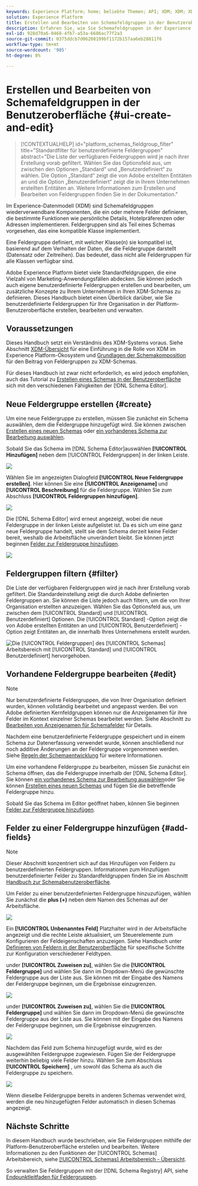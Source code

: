 ```yaml
---
keywords: Experience Platform; home; beliebte Themen; API; XDM; XDM; XDM-System; Experience-Datenmodell; Datenmodell; ui; Workspace; Feldergruppe; Feldergruppen
solution: Experience Platform
title: Erstellen und Bearbeiten von Schemafeldgruppen in der Benutzeroberfläche
description: Erfahren Sie, wie Sie Schemafeldgruppen in der Experience Platform-Benutzeroberfläche erstellen und bearbeiten.
exl-id: 928d70a6-0468-4fb7-a53a-6686ac77f2a3
source-git-commit: 0375ddcb7d06208199bf1172b157aa6eb28811f6
workflow-type: tm+mt
source-wordcount: '985'
ht-degree: 8%

---
```


# Erstellen und Bearbeiten von Schemafeldgruppen in der Benutzeroberfläche {#ui-create-and-edit}

>[!CONTEXTUALHELP]
>id="platform_schemas_fieldgroup_filter"
>title="Standardfilter für benutzerdefinierte Feldergruppen"
>abstract="Die Liste der verfügbaren Feldergruppen wird je nach ihrer Erstellung vorab gefiltert. Wählen Sie das Optionsfeld aus, um zwischen den Optionen „Standard“ und „Benutzerdefiniert“ zu wählen. Die Option „Standard“ zeigt die von Adobe erstellten Entitäten an und die Option „Benutzerdefiniert“ zeigt die in Ihrem Unternehmen erstellten Entitäten an. Weitere Informationen zum Erstellen und Bearbeiten von Feldergruppen finden Sie in der Dokumentation."

Im Experience-Datenmodell (XDM) sind Schemafeldgruppen wiederverwendbare Komponenten, die ein oder mehrere Felder definieren, die bestimmte Funktionen wie persönliche Details, Hotelpräferenzen oder Adressen implementieren. Feldergruppen sind als Teil eines Schemas vorgesehen, das eine kompatible Klasse implementiert.

Eine Feldergruppe definiert, mit welcher Klasse(n) sie kompatibel ist, basierend auf dem Verhalten der Daten, die die Feldergruppe darstellt (Datensatz oder Zeitreihen). Das bedeutet, dass nicht alle Feldergruppen für alle Klassen verfügbar sind.

Adobe Experience Platform bietet viele Standardfeldgruppen, die eine Vielzahl von Marketing-Anwendungsfällen abdecken. Sie können jedoch auch eigene benutzerdefinierte Feldergruppen erstellen und bearbeiten, um zusätzliche Konzepte zu Ihrem Unternehmen in Ihren XDM-Schemas zu definieren. Dieses Handbuch bietet einen Überblick darüber, wie Sie benutzerdefinierte Feldergruppen für Ihre Organisation in der Platform-Benutzeroberfläche erstellen, bearbeiten und verwalten.

## Voraussetzungen

Dieses Handbuch setzt ein Verständnis des XDM-Systems voraus. Siehe Abschnitt [XDM-Übersicht](../../home.md) für eine Einführung in die Rolle von XDM im Experience Platform-Ökosystem und [Grundlagen der Schemakomposition](../../schema/composition.md) für den Beitrag von Feldergruppen zu XDM-Schemas.

Für dieses Handbuch ist zwar nicht erforderlich, es wird jedoch empfohlen, auch das Tutorial zu [Erstellen eines Schemas in der Benutzeroberfläche](../../tutorials/create-schema-ui.md) sich mit den verschiedenen Fähigkeiten der [!DNL Schema Editor].

## Neue Feldergruppe erstellen {#create}

Um eine neue Feldergruppe zu erstellen, müssen Sie zunächst ein Schema auswählen, dem die Feldergruppe hinzugefügt wird. Sie können zwischen [Erstellen eines neuen Schemas](./schemas.md#create) oder [ein vorhandenes Schema zur Bearbeitung auswählen](./schemas.md#edit).

Sobald Sie das Schema im [!DNL Schema Editor]auswählen **[!UICONTROL Hinzufügen]** neben dem [!UICONTROL Feldergruppen] in der linken Leiste.

![](../../images/ui/resources/field-groups/add-field-group.png)

Wählen Sie im angezeigten Dialogfeld **[!UICONTROL Neue Feldergruppe erstellen]**. Hier können Sie eine **[!UICONTROL Anzeigename]** und **[!UICONTROL Beschreibung]** für die Feldergruppe. Wählen Sie zum Abschluss **[!UICONTROL Feldergruppen hinzufügen]**.

![](../../images/ui/resources/field-groups/create-field-group.png)

Die [!DNL Schema Editor] wird erneut angezeigt, wobei die neue Feldergruppe in der linken Leiste aufgelistet ist. Da es sich um eine ganz neue Feldergruppe handelt, stellt sie dem Schema derzeit keine Felder bereit, weshalb die Arbeitsfläche unverändert bleibt. Sie können jetzt beginnen [Felder zur Feldergruppe hinzufügen](#add-fields).

![](../../images/ui/resources/field-groups/field-group-added.png)

## Feldergruppen filtern {#filter}

Die Liste der verfügbaren Feldergruppen wird je nach ihrer Erstellung vorab gefiltert. Die Standardeinstellung zeigt die durch Adobe definierten Feldergruppen an. Sie können die Liste jedoch auch filtern, um die von Ihrer Organisation erstellten anzuzeigen. Wählen Sie das Optionsfeld aus, um zwischen dem [!UICONTROL Standard] und [!UICONTROL Benutzerdefiniert] Optionen. Die [!UICONTROL Standard] -Option zeigt die von Adobe erstellten Entitäten an und [!UICONTROL Benutzerdefiniert] -Option zeigt Entitäten an, die innerhalb Ihres Unternehmens erstellt wurden.

![Die [!UICONTROL Feldergruppen] des [!UICONTROL Schemas] Arbeitsbereich mit [!UICONTROL Standard] und [!UICONTROL Benutzerdefiniert] hervorgehoben.](../../images/ui/resources/field-groups/standard-and-custom-field-groups.png)

## Vorhandene Feldergruppe bearbeiten {#edit}

>[!NOTE]
>
>Nur benutzerdefinierte Feldergruppen, die von Ihrer Organisation definiert wurden, können vollständig bearbeitet und angepasst werden. Bei von Adobe definierten Kernfeldgruppen können nur die Anzeigenamen für ihre Felder im Kontext einzelner Schemas bearbeitet werden. Siehe Abschnitt zu [Bearbeiten von Anzeigenamen für Schemafelder](./schemas.md#display-names) für Details.
>
>Nachdem eine benutzerdefinierte Feldergruppe gespeichert und in einem Schema zur Datenerfassung verwendet wurde, können anschließend nur noch additive Änderungen an der Feldergruppe vorgenommen werden. Siehe [Regeln der Schemaentwicklung](../../schema/composition.md#evolution) für weitere Informationen.

Um eine vorhandene Feldergruppe zu bearbeiten, müssen Sie zunächst ein Schema öffnen, das die Feldergruppe innerhalb der [!DNL Schema Editor]. Sie können [ein vorhandenes Schema zur Bearbeitung auswählen](./schemas.md#edit)oder Sie können [Erstellen eines neuen Schemas](./schemas.md#create) und fügen Sie die betreffende Feldergruppe hinzu.

Sobald Sie das Schema im Editor geöffnet haben, können Sie beginnen [Felder zur Feldergruppe hinzufügen](#add-fields).

## Felder zu einer Feldergruppe hinzufügen {#add-fields}

>[!NOTE]
>
>Dieser Abschnitt konzentriert sich auf das Hinzufügen von Feldern zu benutzerdefinierten Feldergruppen. Informationen zum Hinzufügen benutzerdefinierter Felder zu Standardfeldgruppen finden Sie im Abschnitt [Handbuch zur Schemabenutzeroberfläche](./schemas.md#custom-fields-for-standard-groups).

Um Felder zu einer benutzerdefinierten Feldergruppe hinzuzufügen, wählen Sie zunächst die **plus (+)** neben dem Namen des Schemas auf der Arbeitsfläche.

![](../../images/ui/resources/field-groups/add-field.png)

Ein **[!UICONTROL Unbenanntes Feld]** Platzhalter wird in der Arbeitsfläche angezeigt und die rechte Leiste aktualisiert, um Steuerelemente zum Konfigurieren der Feldeigenschaften anzuzeigen. Siehe Handbuch unter [Definieren von Feldern in der Benutzeroberfläche](../fields/overview.md#define) für spezifische Schritte zur Konfiguration verschiedener Feldtypen.

under **[!UICONTROL Zuweisen zu]**, wählen Sie die **[!UICONTROL Feldergruppe]** und wählen Sie dann im Dropdown-Menü die gewünschte Feldergruppe aus der Liste aus. Sie können mit der Eingabe des Namens der Feldergruppe beginnen, um die Ergebnisse einzugrenzen.

![](../../images/ui/resources/field-groups/select-field-group.png)

under **[!UICONTROL Zuweisen zu]**, wählen Sie die **[!UICONTROL Feldergruppe]** und wählen Sie dann im Dropdown-Menü die gewünschte Feldergruppe aus der Liste aus. Sie können mit der Eingabe des Namens der Feldergruppe beginnen, um die Ergebnisse einzugrenzen.

![](../../images/ui/resources/field-groups/select-field-group.png)

Nachdem das Feld zum Schema hinzugefügt wurde, wird es der ausgewählten Feldergruppe zugewiesen. Fügen Sie der Feldergruppe weiterhin beliebig viele Felder hinzu. Wählen Sie zum Abschluss **[!UICONTROL Speichern]** , um sowohl das Schema als auch die Feldergruppe zu speichern.

![](../../images/ui/resources/field-groups/complete-field-group.png)

Wenn dieselbe Feldergruppe bereits in anderen Schemas verwendet wird, werden die neu hinzugefügten Felder automatisch in diesen Schemas angezeigt.

## Nächste Schritte

In diesem Handbuch wurde beschrieben, wie Sie Feldergruppen mithilfe der Platform-Benutzeroberfläche erstellen und bearbeiten. Weitere Informationen zu den Funktionen der [!UICONTROL Schemas] Arbeitsbereich, siehe [[!UICONTROL Schemas] Arbeitsbereich - Übersicht](../overview.md).

So verwalten Sie Feldergruppen mit der [!DNL Schema Registry] API, siehe [Endpunktleitfaden für Feldergruppen](../../api/field-groups.md).
